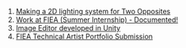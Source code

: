 1. [Making a 2D lighting system for Two Opposites](/works/lighting-system-2d)
2. [Work at FIEA (Summer Internship) - Documented!](/works/fiea-summer)
3. [Image Editor developed in Unity](/works/image-editor-unity)
4. [FIEA Technical Artist Portfolio Submission](https://makra.wtf/docs/2022/fiea-tech-art-portfolio-copy/)